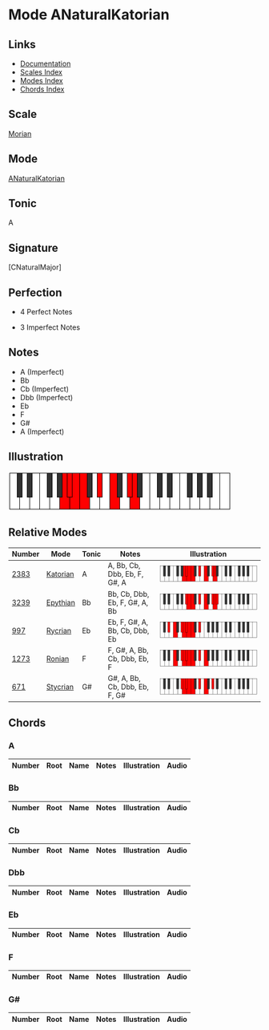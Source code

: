 # Mode ANaturalKatorian

## Links

- [Documentation](index.md)
- [Scales Index](Scales.md)
- [Modes Index](Modes.md)
- [Chords Index](Chords.md)

## Scale

[Morian](ScaleMorian.md)

## Mode

[ANaturalKatorian](ModeANaturalKatorian.md)

## Tonic

A

## Signature

[CNaturalMajor]

## Perfection

 - 4 Perfect Notes

 - 3 Imperfect Notes

## Notes

- A (Imperfect)
- Bb
- Cb (Imperfect)
- Dbb (Imperfect)
- Eb
- F
- G#
- A (Imperfect)

## Illustration

![ANaturalKatorian](ModeANaturalKatorian.png)

## Relative Modes

| Number | Mode | Tonic | Notes | Illustration |
|--------|------|-------|-------|--------------|
| [2383](https://ianring.com/musictheory/scales/2383) | [Katorian](ModeKatorian.md) | A | A, Bb, Cb, Dbb, Eb, F, G#, A | ![ANaturalKatorian](ModeANaturalKatorian.png) |
| [3239](https://ianring.com/musictheory/scales/3239) | [Epythian](ModeEpythian.md) | Bb | Bb, Cb, Dbb, Eb, F, G#, A, Bb | ![BFlatEpythian](ModeBFlatEpythian.png) |
| [997](https://ianring.com/musictheory/scales/997) | [Rycrian](ModeRycrian.md) | Eb | Eb, F, G#, A, Bb, Cb, Dbb, Eb | ![EFlatRycrian](ModeEFlatRycrian.png) |
| [1273](https://ianring.com/musictheory/scales/1273) | [Ronian](ModeRonian.md) | F | F, G#, A, Bb, Cb, Dbb, Eb, F | ![FNaturalRonian](ModeFNaturalRonian.png) |
| [671](https://ianring.com/musictheory/scales/671) | [Stycrian](ModeStycrian.md) | G# | G#, A, Bb, Cb, Dbb, Eb, F, G# | ![GSharpStycrian](ModeGSharpStycrian.png) |

## Chords

### A

| Number | Root | Name | Notes | Illustration | Audio |
|--------|------|------|-------|--------------|-------|

### Bb

| Number | Root | Name | Notes | Illustration | Audio |
|--------|------|------|-------|--------------|-------|

### Cb

| Number | Root | Name | Notes | Illustration | Audio |
|--------|------|------|-------|--------------|-------|

### Dbb

| Number | Root | Name | Notes | Illustration | Audio |
|--------|------|------|-------|--------------|-------|

### Eb

| Number | Root | Name | Notes | Illustration | Audio |
|--------|------|------|-------|--------------|-------|

### F

| Number | Root | Name | Notes | Illustration | Audio |
|--------|------|------|-------|--------------|-------|

### G#

| Number | Root | Name | Notes | Illustration | Audio |
|--------|------|------|-------|--------------|-------|

